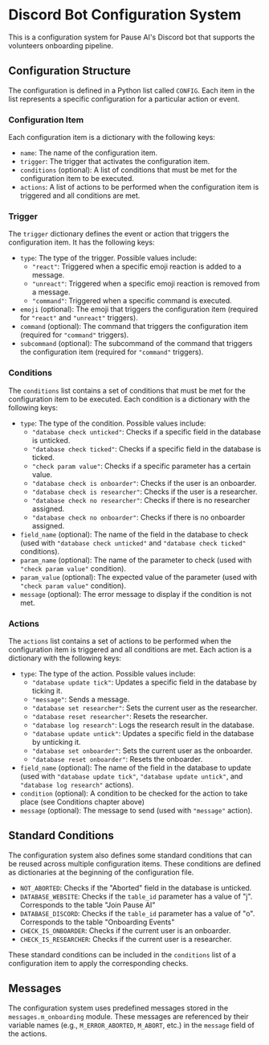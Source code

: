 # Discord Bot Configuration System

This is a configuration system for Pause AI's Discord bot that supports the volunteers onboarding pipeline.

## Configuration Structure

The configuration is defined in a Python list called `CONFIG`. Each item in the list represents a specific configuration for a particular action or event.

### Configuration Item

Each configuration item is a dictionary with the following keys:

- `name`: The name of the configuration item.
- `trigger`: The trigger that activates the configuration item.
- `conditions` (optional): A list of conditions that must be met for the configuration item to be executed.
- `actions`: A list of actions to be performed when the configuration item is triggered and all conditions are met.

### Trigger

The `trigger` dictionary defines the event or action that triggers the configuration item. It has the following keys:

- `type`: The type of the trigger. Possible values include:
  - `"react"`: Triggered when a specific emoji reaction is added to a message.
  - `"unreact"`: Triggered when a specific emoji reaction is removed from a message.
  - `"command"`: Triggered when a specific command is executed.
- `emoji` (optional): The emoji that triggers the configuration item (required for `"react"` and `"unreact"` triggers).
- `command` (optional): The command that triggers the configuration item (required for `"command"` triggers).
- `subcommand` (optional): The subcommand of the command that triggers the configuration item (required for `"command"` triggers).

### Conditions

The `conditions` list contains a set of conditions that must be met for the configuration item to be executed. Each condition is a dictionary with the following keys:

- `type`: The type of the condition. Possible values include:
  - `"database check unticked"`: Checks if a specific field in the database is unticked.
  - `"database check ticked"`: Checks if a specific field in the database is ticked.
  - `"check param value"`: Checks if a specific parameter has a certain value.
  - `"database check is onboarder"`: Checks if the user is an onboarder.
  - `"database check is researcher"`: Checks if the user is a researcher.
  - `"database check no researcher"`: Checks if there is no researcher assigned.
  - `"database check no onboarder"`: Checks if there is no onboarder assigned.
- `field_name` (optional): The name of the field in the database to check (used with `"database check unticked"` and `"database check ticked"` conditions).
- `param_name` (optional): The name of the parameter to check (used with `"check param value"` condition).
- `param_value` (optional): The expected value of the parameter (used with `"check param value"` condition).
- `message` (optional): The error message to display if the condition is not met.

### Actions

The `actions` list contains a set of actions to be performed when the configuration item is triggered and all conditions are met. Each action is a dictionary with the following keys:

- `type`: The type of the action. Possible values include:
  - `"database update tick"`: Updates a specific field in the database by ticking it.
  - `"message"`: Sends a message.
  - `"database set researcher"`: Sets the current user as the researcher.
  - `"database reset researcher"`: Resets the researcher.
  - `"database log research"`: Logs the research result in the database.
  - `"database update untick"`: Updates a specific field in the database by unticking it.
  - `"database set onboarder"`: Sets the current user as the onboarder.
  - `"database reset onboarder"`: Resets the onboarder.
- `field_name` (optional): The name of the field in the database to update (used with `"database update tick"`, `"database update untick"`, and `"database log research"` actions).
- `condition` (optional): A condition to be checked for the action to take place (see Conditions chapter above)
- `message` (optional): The message to send (used with `"message"` action).

## Standard Conditions

The configuration system also defines some standard conditions that can be reused across multiple configuration items. These conditions are defined as dictionaries at the beginning of the configuration file.

- `NOT_ABORTED`: Checks if the "Aborted" field in the database is unticked.
- `DATABASE_WEBSITE`: Checks if the `table_id` parameter has a value of "j". Corresponds to the table "Join Pause AI"
- `DATABASE_DISCORD`: Checks if the `table_id` parameter has a value of "o". Corresponds to the table "Onboarding Events"
- `CHECK_IS_ONBOARDER`: Checks if the current user is an onboarder.
- `CHECK_IS_RESEARCHER`: Checks if the current user is a researcher.

These standard conditions can be included in the `conditions` list of a configuration item to apply the corresponding checks.

## Messages

The configuration system uses predefined messages stored in the `messages.m_onboarding` module. These messages are referenced by their variable names (e.g., `M_ERROR_ABORTED`, `M_ABORT`, etc.) in the `message` field of the actions.
